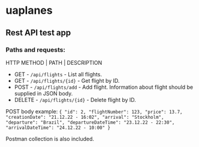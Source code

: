 # uaplanes 

## Rest API test app

### Paths and requests:
HTTP METHOD  |  PATH  |  DESCRIPTION
* GET - `/api/flights` - List all flights.
* GET - `/api/flights/{id}` - Get flight by ID.
* POST - `/api/flights/add` - Add flight. Information about flight should be supplied in JSON body. 
* DELETE - `/api/flights/{id}` - Delete flight by ID.


POST body example:
`
{
"id": 2,
"flightNumber": 123,
"price": 13.7,
"creationDate": "21.12.22 - 16:02",
"arrival": "Stockholm",
"departure": "Brazil",
"departureDateTime": "23.12.22 - 22:30",
"arrivalDateTime": "24.12.22 - 10:00"
}
`

Postman collection is also included.